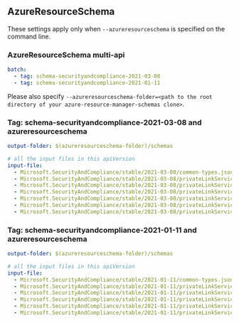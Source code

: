 ## AzureResourceSchema

These settings apply only when `--azureresourceschema` is specified on the command line.

### AzureResourceSchema multi-api

``` yaml $(azureresourceschema) && $(multiapi)
batch:
  - tag: schema-securityandcompliance-2021-03-08
  - tag: schema-securityandcompliance-2021-01-11

```

Please also specify `--azureresourceschema-folder=<path to the root directory of your azure-resource-manager-schemas clone>`.

### Tag: schema-securityandcompliance-2021-03-08 and azureresourceschema

``` yaml $(tag) == 'schema-securityandcompliance-2021-03-08' && $(azureresourceschema)
output-folder: $(azureresourceschema-folder)/schemas

# all the input files in this apiVersion
input-file:
  - Microsoft.SecurityAndCompliance/stable/2021-03-08/common-types.json
  - Microsoft.SecurityAndCompliance/stable/2021-03-08/privateLinkServicesForEDMUpload.json
  - Microsoft.SecurityAndCompliance/stable/2021-03-08/privateLinkServicesForM365ComplianceCenter.json
  - Microsoft.SecurityAndCompliance/stable/2021-03-08/privateLinkServicesForM365SecurityCenter.json
  - Microsoft.SecurityAndCompliance/stable/2021-03-08/privateLinkServicesForO365ManagementActivityAPI.json
  - Microsoft.SecurityAndCompliance/stable/2021-03-08/privateLinkServicesForSCCPowershell.json
  - Microsoft.SecurityAndCompliance/stable/2021-03-08/privateLinkServicesForMIPPolicySync.json

```

### Tag: schema-securityandcompliance-2021-01-11 and azureresourceschema

``` yaml $(tag) == 'schema-securityandcompliance-2021-01-11' && $(azureresourceschema)
output-folder: $(azureresourceschema-folder)/schemas

# all the input files in this apiVersion
input-file:
  - Microsoft.SecurityAndCompliance/stable/2021-01-11/common-types.json
  - Microsoft.SecurityAndCompliance/stable/2021-01-11/privateLinkServicesForEDMUpload.json
  - Microsoft.SecurityAndCompliance/stable/2021-01-11/privateLinkServicesForM365ComplianceCenter.json
  - Microsoft.SecurityAndCompliance/stable/2021-01-11/privateLinkServicesForM365SecurityCenter.json
  - Microsoft.SecurityAndCompliance/stable/2021-01-11/privateLinkServicesForO365ManagementActivityAPI.json
  - Microsoft.SecurityAndCompliance/stable/2021-01-11/privateLinkServicesForSCCPowershell.json

```
